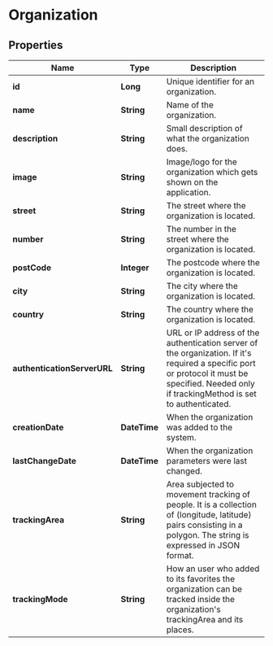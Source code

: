 # Organization
## Properties

Name | Type | Description
------------ | ------------- | -------------
**id** | **Long** | Unique identifier for an organization.
**name** | **String** | Name of the organization.
**description** | **String** | Small description of what the organization does.
**image** | **String** | Image/logo for the organization which gets shown on the application.
**street** | **String** | The street where the organization is located.
**number** | **String** | The number in the street where the organization is located.
**postCode** | **Integer** | The postcode where the organization is located.
**city** | **String** | The city where the organization is located.
**country** | **String** | The country where the organization is located.
**authenticationServerURL** | **String** | URL or IP address of the authentication server of the organization. If it&#39;s required a specific port or protocol it must be specified. Needed only if trackingMethod is set to authenticated.
**creationDate** | **DateTime** | When the organization was added to the system.
**lastChangeDate** | **DateTime** | When the organization parameters were last changed.
**trackingArea** | **String** | Area subjected to movement tracking of people. It is a collection of (longitude, latitude) pairs consisting in a polygon. The string is expressed in JSON format.
**trackingMode** | **String** | How an user who added to its favorites the organization can be tracked inside the organization&#39;s trackingArea and its places.



